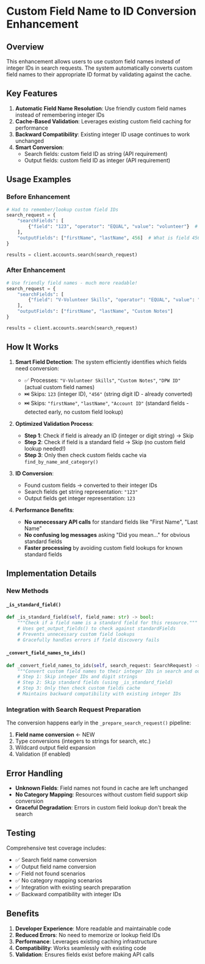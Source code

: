 # Custom Field Name to ID Conversion Enhancement

## Overview

This enhancement allows users to use custom field names instead of integer IDs in search requests. The system automatically converts custom field names to their appropriate ID format by validating against the cache.

## Key Features

1. **Automatic Field Name Resolution**: Use friendly custom field names instead of remembering integer IDs
2. **Cache-Based Validation**: Leverages existing custom field caching for performance
3. **Backward Compatibility**: Existing integer ID usage continues to work unchanged
4. **Smart Conversion**:
   - Search fields: custom field ID as string (API requirement)
   - Output fields: custom field ID as integer (API requirement)

## Usage Examples

### Before Enhancement
```python
# Had to remember/lookup custom field IDs
search_request = {
    "searchFields": [
        {"field": "123", "operator": "EQUAL", "value": "volunteer"}  # Hard to remember
    ],
    "outputFields": ["firstName", "lastName", 456]  # What is field 456?
}

results = client.accounts.search(search_request)
```

### After Enhancement
```python
# Use friendly field names - much more readable!
search_request = {
    "searchFields": [
        {"field": "V-Volunteer Skills", "operator": "EQUAL", "value": "canvassing"}
    ],
    "outputFields": ["firstName", "lastName", "Custom Notes"]
}

results = client.accounts.search(search_request)
```

## How It Works

1. **Smart Field Detection**: The system efficiently identifies which fields need conversion:
   - ✅ Processes: `"V-Volunteer Skills"`, `"Custom Notes"`, `"DPW ID"` (actual custom field names)
   - ⏭️ Skips: `123` (integer ID), `"456"` (string digit ID - already converted)
   - ⏭️ Skips: `"firstName"`, `"lastName"`, `"Account ID"` (standard fields - detected early, no custom field lookup)

2. **Optimized Validation Process**:
   - **Step 1**: Check if field is already an ID (integer or digit string) → Skip
   - **Step 2**: Check if field is a standard field → Skip (no custom field lookup needed!)
   - **Step 3**: Only then check custom fields cache via `find_by_name_and_category()`

3. **ID Conversion**:
   - Found custom fields → converted to their integer IDs
   - Search fields get string representation: `"123"`
   - Output fields get integer representation: `123`

4. **Performance Benefits**:
   - **No unnecessary API calls** for standard fields like "First Name", "Last Name"
   - **No confusing log messages** asking "Did you mean..." for obvious standard fields
   - **Faster processing** by avoiding custom field lookups for known standard fields

## Implementation Details

### New Methods

#### `_is_standard_field()`
```python
def _is_standard_field(self, field_name: str) -> bool:
    """Check if a field name is a standard field for this resource."""
    # Uses get_output_fields() to check against standardFields
    # Prevents unnecessary custom field lookups
    # Gracefully handles errors if field discovery fails
```

#### `_convert_field_names_to_ids()`
```python
def _convert_field_names_to_ids(self, search_request: SearchRequest) -> SearchRequest:
    """Convert custom field names to their integer IDs in search and output fields."""
    # Step 1: Skip integer IDs and digit strings
    # Step 2: Skip standard fields (using _is_standard_field)
    # Step 3: Only then check custom fields cache
    # Maintains backward compatibility with existing integer IDs
```

### Integration with Search Request Preparation

The conversion happens early in the `_prepare_search_request()` pipeline:

1. **Field name conversion** ← NEW
2. Type conversions (integers to strings for search, etc.)
3. Wildcard output field expansion
4. Validation (if enabled)

## Error Handling

- **Unknown Fields**: Field names not found in cache are left unchanged
- **No Category Mapping**: Resources without custom field support skip conversion
- **Graceful Degradation**: Errors in custom field lookup don't break the search

## Testing

Comprehensive test coverage includes:

- ✅ Search field name conversion
- ✅ Output field name conversion
- ✅ Field not found scenarios
- ✅ No category mapping scenarios
- ✅ Integration with existing search preparation
- ✅ Backward compatibility with integer IDs

## Benefits

1. **Developer Experience**: More readable and maintainable code
2. **Reduced Errors**: No need to memorize or lookup field IDs
3. **Performance**: Leverages existing caching infrastructure
4. **Compatibility**: Works seamlessly with existing code
5. **Validation**: Ensures fields exist before making API calls
